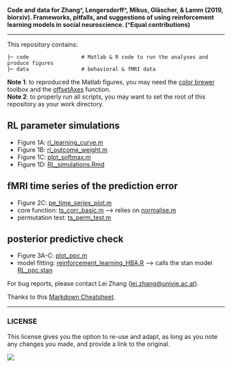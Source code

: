 **Code and data for Zhang^, Lengersdorff^, Mikus, Gläscher, & Lamm (2019, biorxiv). Frameworks, pitfalls, and suggestions of using reinforcement learning models in social neuroscience. (^Equal contributions)**

___

This repository contains:
```
├─ code                 # Matlab & R code to run the analyses and produce figures
├─ data                 # behavioral & fMRI data
```

**Note 1**: to reproduced the Matlab figures, you may need the [color brewer](https://www.mathworks.com/matlabcentral/fileexchange/34087-cbrewer-colorbrewer-schemes-for-matlab) toolbox and the [offsetAxes](https://github.com/anne-urai/Tools/blob/master/plotting/offsetAxes.m) function. <br />
**Note 2**: to properly run all scripts, you may want to set the root of this repository as your work directory. 

## RL parameter simulations
* Figure 1A: [rl_learning_curve.m](code/rl_learning_curve.m)
* Figure 1B: [rl_outcome_weight.m](code/rl_outcome_weight.m)
* Figure 1C: [plot_softmax.m](code/plot_softmax.m)
* Figure 1D: [RL_simulations.Rmd](code/RL_simulations.Rmd)

## fMRI time series of the prediction error
* Figure 2C: [pe_time_series_plot.m](code/pe_time_series_plot.m)
* core function: [ts_corr_basic.m](code/ts_corr_basic.m) --> relies on [normalise.m](code/normalise.m)
* permutation test: [ts_perm_test.m](code/ts_perm_test.m)

## posterior predictive check
* Figure 3A-C: [plot_ppc.m](code/plot_ppc.m)
* model fitting: [reinforcement_learning_HBA.R](code/reinforcement_learning_HBA.R) --> calls the stan model [RL_ppc.stan](code/RL_ppc.stan)


For bug reports, please contact Lei Zhang ([lei.zhang@univie.ac.at](mailto:lei.zhang@univie.ac.at)).

Thanks to this [Markdown Cheatsheet](https://github.com/adam-p/markdown-here/wiki/Markdown-Cheatsheet).

___

### LICENSE

This license gives you the option to re-use and adapt, as long as you note any changes you made, and provide a link to the original. 

![](https://upload.wikimedia.org/wikipedia/commons/9/99/Cc-by-nc_icon.svg )